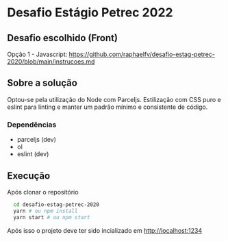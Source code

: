 # Desafio Estágio Petrec 2022

## Desafio escolhido (Front)

Opção 1 - Javascript: <https://github.com/raphaelfv/desafio-estag-petrec-2020/blob/main/instrucoes.md>

## Sobre a solução

Optou-se pela utilização do Node com Parceljs. Estilização com CSS puro e eslint para linting e manter um padrão mínimo e consistente de código.

### Dependências

- parceljs (dev)
- ol
- eslint (dev)

## Execução

Após clonar o repositório

```bash
  cd desafio-estag-petrec-2020
  yarn # ou npm install
  yarn start # ou npm start
```

Após isso o projeto deve ter sido incializado em <http://localhost:1234>
